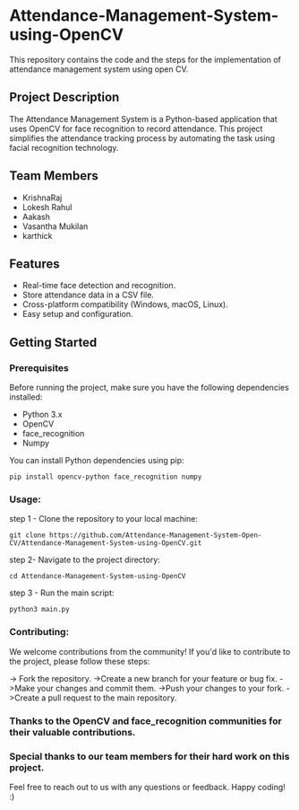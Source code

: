 # Attendance-Management-System-using-OpenCV
This repository contains the code and the steps for the implementation of attendance management system using open CV.

## Project Description

The Attendance Management System is a Python-based application that uses OpenCV for face recognition to record attendance. This project simplifies the attendance tracking process by automating the task using facial recognition technology.

## Team Members

- KrishnaRaj
- Lokesh Rahul
- Aakash
- Vasantha Mukilan
- karthick

## Features

- Real-time face detection and recognition.
- Store attendance data in a CSV file.
- Cross-platform compatibility (Windows, macOS, Linux).
- Easy setup and configuration.

## Getting Started

### Prerequisites

Before running the project, make sure you have the following dependencies installed:

- Python 3.x
- OpenCV
- face_recognition
- Numpy

You can install Python dependencies using pip:

```
pip install opencv-python face_recognition numpy
```

### Usage:

step 1 - Clone the repository to your local machine:
```
git clone https://github.com/Attendance-Management-System-Open-CV/Attendance-Management-System-using-OpenCV.git
```
step 2- Navigate to the project directory:
```
cd Attendance-Management-System-using-OpenCV
```

step 3 - Run the main script:

```
python3 main.py
```


### Contributing:

We welcome contributions from the community! If you'd like to contribute to the project, please follow these steps:

  -> Fork the repository.
  ->Create a new branch for your feature or bug fix.
  ->Make your changes and commit them.
  ->Push your changes to your fork.
  ->Create a pull request to the main repository.


  ### Thanks to the OpenCV and face_recognition communities for their valuable contributions.
  ### Special thanks to our team members for their hard work on this project.

Feel free to reach out to us with any questions or feedback. Happy coding!            :)
